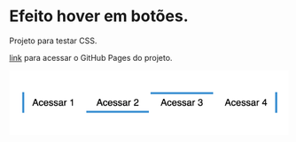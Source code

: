 # Efeito hover em botões.
Projeto para testar CSS.

[link](https://edsonvitor42.github.io/btn-effect-hover) para acessar o GitHub Pages do projeto.

<p align="center">
    <img src="./src/images/screen-exemple.png">
</p>